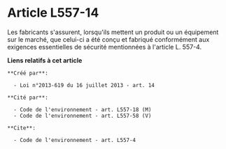 # Article L557-14

Les fabricants s'assurent, lorsqu'ils mettent un produit ou un équipement sur le marché, que celui-ci a été conçu et fabriqué
conformément aux exigences essentielles de sécurité mentionnées à l'article L. 557-4.

**Liens relatifs à cet article**

	**Créé par**:

	  - Loi n°2013-619 du 16 juillet 2013 - art. 14

	**Cité par**:

	  - Code de l'environnement - art. L557-18 (M)
	  - Code de l'environnement - art. L557-58 (V)

	**Cite**:

	  - Code de l'environnement - art. L557-4
